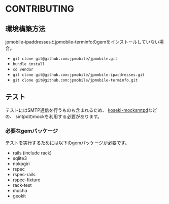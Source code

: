 # CONTRIBUTING
## 環境構築方法
jpmobile-ipaddressesとjpmobile-terminfoのgemをインストールしていない場合。

- `git clone git@github.com:jpmobile/jpmobile.git`
- `bundle install`
- `cd vendor`
- `git clone git@github.com:jpmobile/jpmobile-ipaddresses.git`
- `git clone git@github.com:jpmobile/jpmobile-terminfo.git`

## テスト
テストにはSMTP通信を行うものも含まれるため、
[koseki-mocksmtpd](https://github.com/koseki/mocksmtpd)などの、
smtpdのmockを利用する必要があります。

### 必要なgemパッケージ
テストを実行するためには以下のgemパッケージが必要です。
* rails (include rack)
* sqlite3
* nokogiri
* rspec
* rspec-rails
* rspec-fixture
* rack-test
* mocha
* geokit
